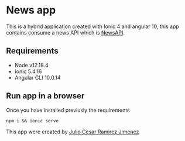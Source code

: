 # News app

This is a hybrid application created with Ionic 4 and angular 10, this app contains consume a news API which is [NewsAPI](https://newsapi.org/).

## Requirements

- Node v12.18.4
- Ionic 5.4.16
- Angular CLI 10.0.14

## Run app in a browser

Once you have installed previusly the requirements

```
npm i && ionic serve
```

This app were created by [Julio Cesar Ramirez Jimenez](https://www.linkedin.com/in/julio-cesar-ramirez-jimenez94/)
